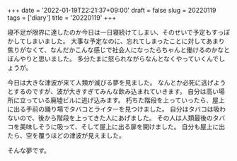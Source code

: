 +++
date = '2022-01-19T22:21:37+09:00'
draft = false
slug = 20220119
tags = ['diary']
title = '20220119'
+++

寝不足が限界に達したのか今日は一日寝続けてしまい、そのせいで予定もすっぽかしてしまいました。
大事な予定なのに、忘れてしまったことに対してあまり焦りがなくて、なんだかこんな感じで社会人になったらちゃんと働けるのかなとぼんやりと思いました。
多分たまに怒られながらなんとなくやっていくんでしょうが。

今日は大きな津波が来て人類が滅びる夢を見ました。
なんとか必死に逃げようとするのですが、波が大きすぎてみんな飲み込まれていきます。
自分は高い場所に立っている廃墟ビルに逃げ込みます。
朽ちた階段を上っていったら、屋上に出る手前の踊り場でタバコとライターを見つけました。
自分はタバコは吸わないので、後から階段を上ってきた人にあげました。
その人は人類最後のタバコを美味しそうに吸って、そして屋上に出る扉を開けました。
自分も屋上に出たら、空を覆うほどの津波が見えました。

そんな夢です。